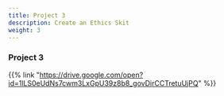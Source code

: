 ```yaml
---
title: Project 3
description: Create an Ethics Skit 
weight: 3
---
```


### Project 3

{{% link "https://drive.google.com/open?id=1lLS0eUdNs7cwm3LxGpU39z8b8_govDirCCTretuUjPQ" %}}
